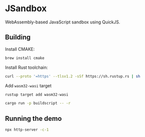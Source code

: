# JSandbox

WebAssembly-based JavaScript sandbox using QuickJS.

## Building

Install CMAKE:

```bash
brew install cmake
```

Install Rust toolchain:

```bash
curl --proto '=https' --tlsv1.2 -sSf https://sh.rustup.rs | sh
```

Add `wasm32-wasi` target

```bash
rustup target add wasm32-wasi
```

```bash
cargo run -p buildscript -- -r
```

## Running the demo

```bash
npx http-server -c-1
```
